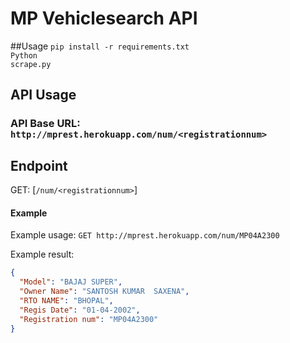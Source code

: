 # MP Vehiclesearch API

##Usage
<code>pip install -r requirements.txt</code><br>
<code>Python scrape.py </code>

## API Usage
### API Base URL: `http://mprest.herokuapp.com/num/<registrationnum>`

## Endpoint
 GET: [`/num/<registrationnum>`]
 
#### Example
Example usage: `GET http://mprest.herokuapp.com/num/MP04A2300`

Example result:
```json
{
  "Model": "BAJAJ SUPER", 
  "Owner Name": "SANTOSH KUMAR  SAXENA", 
  "RTO NAME": "BHOPAL", 
  "Regis Date": "01-04-2002", 
  "Registration num": "MP04A2300"
}
```
